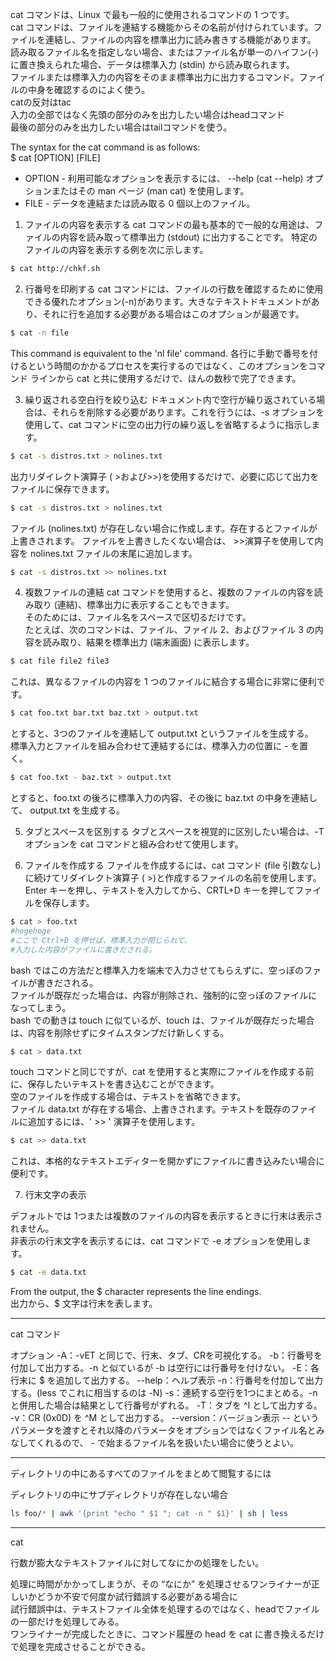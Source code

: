 cat コマンドは、Linux で最も一般的に使用されるコマンドの 1 つです。  
cat コマンドは、ファイルを連結する機能からその名前が付けられています。ファイルを連結し、ファイルの内容を標準出力に読み書きする機能があります。  
読み取るファイル名を指定しない場合、またはファイル名が単一のハイフン(-)に置き換えられた場合、データは標準入力 (stdin) から読み取られます。  
ファイルまたは標準入力の内容をそのまま標準出力に出力するコマンド。ファイルの中身を確認するのによく使う。  
catの反対はtac  
入力の全部ではなく先頭の部分のみを出力したい場合はheadコマンド  
最後の部分のみを出力したい場合はtailコマンドを使う。  

The syntax for the cat command is as follows:   
    $ cat [OPTION] [FILE]

- OPTION - 利用可能なオプションを表示するには、 --help (cat --help) オプションまたはその man ページ (man cat) を使用します。  
- FILE - データを連結または読み取る 0 個以上のファイル。

1. ファイルの内容を表示する
cat コマンドの最も基本的で一般的な用途は、ファイルの内容を読み取って標準出力 (stdout) に出力することです。
特定のファイルの内容を表示する例を次に示します。
```bash
$ cat http://chkf.sh
```

2. 行番号を印刷する
cat コマンドには、ファイルの行数を確認するために使用できる優れたオプション(-n)があります。大きなテキストドキュメントがあり、それに行を追加する必要がある場合はこのオプションが最適です。
```bash
$ cat -n file
```
This command is equivalent to the 'nl file' command.
各行に手動で番号を付けるという時間のかかるプロセスを実行するのではなく、このオプションをコマンド ラインから cat と共に使用するだけで、ほんの数秒で完了できます。

3. 繰り返される空白行を絞り込む
ドキュメント内で空行が繰り返されている場合は、それらを削除する必要があります。これを行うには、-s オプションを使用して、cat コマンドに空の出力行の繰り返しを省略するように指示します。
```bash
$ cat -s distros.txt > nolines.txt
```
出力リダイレクト演算子 ( >および>>)を使用するだけで、必要に応じて出力をファイルに保存できます。
```bash
$ cat -s distros.txt > nolines.txt
```
ファイル (nolines.txt) が存在しない場合に作成します。存在するとファイルが上書きされます。
ファイルを上書きしたくない場合は、 >>演算子を使用して内容を nolines.txt ファイルの末尾に追加します。
```bash
$ cat -s distros.txt >> nolines.txt
```

4. 複数ファイルの連結
cat コマンドを使用すると、複数のファイルの内容を読み取り (連結)、標準出力に表示することもできます。  
そのためには、ファイル名をスペースで区切るだけです。  
たとえば、次のコマンドは、ファイル、ファイル 2、およびファイル 3 の内容を読み取り、結果を標準出力 (端末画面) に表示します。  
```bash
$ cat file file2 file3
```
これは、異なるファイルの内容を 1 つのファイルに結合する場合に非常に便利です。
```bash
$ cat foo.txt bar.txt baz.txt > output.txt
```
とすると、3つのファイルを連結して output.txt というファイルを生成する。  
標準入力とファイルを組み合わせて連結するには、標準入力の位置に - を置く。  
```bash
$ cat foo.txt - baz.txt > output.txt
```
とすると、foo.txt の後ろに標準入力の内容、その後に baz.txt の中身を連結して、 output.txt を生成する。

5. タブとスペースを区別する
タブとスペースを視覚的に区別したい場合は、-T オプションを cat コマンドと組み合わせて使用します。

6. ファイルを作成する
ファイルを作成するには、cat コマンド (file 引数なし) に続けてリダイレクト演算子 ( >)と作成するファイルの名前を使用します。
Enter キーを押し、テキストを入力してから、CRTL+D キーを押してファイルを保存します。  
```bash
$ cat > foo.txt
#hogehoge
#ここで Ctrl+D を押せば、標準入力が閉じられて、
#入力した内容がファイルに書きだされる。
```

bash ではこの方法だと標準入力を端末で入力させてもらえずに、空っぽのファイルが書きだされる。  
ファイルが既存だった場合は、内容が削除され、強制的に空っぽのファイルになってしまう。  
bash での動きは touch に似ているが、touch は、ファイルが既存だった場合は、内容を削除せずにタイムスタンプだけ新しくする。
```bash
$ cat > data.txt
```
touch コマンドと同じですが、cat を使用すると実際にファイルを作成する前に、保存したいテキストを書き込むことができます。  
空のファイルを作成する場合は、テキストを省略できます。  
ファイル data.txt が存在する場合、上書きされます。テキストを既存のファイルに追加するには、' >> ' 演算子を使用します。
```bash
$ cat >> data.txt
```
これは、本格的なテキストエディターを開かずにファイルに書き込みたい場合に便利です。

7. 行末文字の表示

デフォルトでは 1つまたは複数のファイルの内容を表示するときに行末は表示されません。  
非表示の行末文字を表示するには、cat コマンドで -e オプションを使用します。
```bash
$ cat -e data.txt
```
From the output, the $ character represents the line endings.  
出力から、$ 文字は行末を表します。  

---
cat コマンド 

オプション 
-A：-vET と同じで、行末、タブ、CRを可視化する。
-b：行番号を付加して出力する。-n と似ているが -b は空行には行番号を付けない。
-E：各行末に $ を追加して出力する。
--help：ヘルプ表示
-n：行番号を付加して出力する。(less でこれに相当するのは -N)
-s：連続する空行を1つにまとめる。-n と併用した場合は結果として行番号がずれる。
-T：タブを ^I として出力する。
-v：CR (0x0D) を ^M として出力する。
--version：バージョン表示
-- というパラメータを渡すとそれ以降のパラメータをオプションではなくファイル名とみなしてくれるので、 - で始まるファイル名を扱いたい場合に使うとよい。

---
ディレクトリの中にあるすべてのファイルをまとめて閲覧するには

ディレクトリの中にサブディレクトリが存在しない場合
```bash
ls foo/* | awk '{print "echo " $1 "; cat -n " $1}' | sh | less
```

---
cat

行数が膨大なテキストファイルに対してなにかの処理をしたい。

処理に時間がかかってしまうが、その “なにか” を処理させるワンライナーが正しいかどうか不安で何度か試行錯誤する必要がある場合に  
試行錯誤中は、テキストファイル全体を処理するのではなく、headでファイルの一部だけを処理してみる。  
ワンライナーが完成したときに、コマンド履歴の head を cat に書き換えるだけで処理を完成させることができる。  
